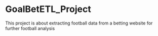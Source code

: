 # GoalBetETL_Project
This project is about extracting football data from a betting website for further football analysis
